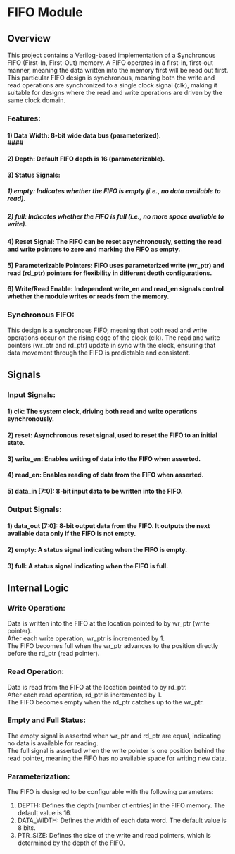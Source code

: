 # FIFO Module
## Overview
This project contains a Verilog-based implementation of a Synchronous FIFO (First-In, First-Out) memory. A FIFO operates in a first-in, first-out manner, meaning the data written into the memory first will be read out first. This particular FIFO design is synchronous, meaning both the write and read operations are synchronized to a single clock signal (clk), making it suitable for designs where the read and write operations are driven by the same clock domain.<br>

### Features:
#### 1) Data Width: 8-bit wide data bus (parameterized).<br>#### 
#### 2) Depth: Default FIFO depth is 16 (parameterizable).<br>
#### 3) Status Signals: <br>
  ##### 1) empty: Indicates whether the FIFO is empty (i.e., no data available to read). <br>
  ##### 2) full: Indicates whether the FIFO is full (i.e., no more space available to write). <br>
#### 4) Reset Signal: The FIFO can be reset asynchronously, setting the read and write pointers to zero and marking the FIFO as empty.<br>
#### 5) Parameterizable Pointers: FIFO uses parameterized write (wr_ptr) and read (rd_ptr) pointers for flexibility in different depth configurations.<br>
#### 6) Write/Read Enable: Independent write_en and read_en signals control whether the module writes or reads from the memory.<br>

### Synchronous FIFO:
This design is a synchronous FIFO, meaning that both read and write operations occur on the rising edge of the clock (clk). The read and write pointers (wr_ptr and rd_ptr) update in sync with the clock, ensuring that data movement through the FIFO is predictable and consistent.

## Signals

### Input Signals: <br>
#### 1) clk: The system clock, driving both read and write operations synchronously.<br>
#### 2) reset: Asynchronous reset signal, used to reset the FIFO to an initial state.<br>
#### 3) write_en: Enables writing of data into the FIFO when asserted.<br>
#### 4) read_en: Enables reading of data from the FIFO when asserted.<br>
#### 5) data_in [7:0]: 8-bit input data to be written into the FIFO.<br>

### Output Signals:
#### 1) data_out [7:0]: 8-bit output data from the FIFO. It outputs the next available data only if the FIFO is not empty.<br>
#### 2) empty: A status signal indicating when the FIFO is empty.<br>
#### 3) full: A status signal indicating when the FIFO is full.<br>


## Internal Logic

### Write Operation:
Data is written into the FIFO at the location pointed to by wr_ptr (write pointer).<br>
After each write operation, wr_ptr is incremented by 1.<br>
The FIFO becomes full when the wr_ptr advances to the position directly before the rd_ptr (read pointer).<br>

### Read Operation:
Data is read from the FIFO at the location pointed to by rd_ptr.<br>
After each read operation, rd_ptr is incremented by 1.<br>
The FIFO becomes empty when the rd_ptr catches up to the wr_ptr.<br>

### Empty and Full Status:
The empty signal is asserted when wr_ptr and rd_ptr are equal, indicating no data is available for reading.<br>
The full signal is asserted when the write pointer is one position behind the read pointer, meaning the FIFO has no available space for writing new data.<br>

### Parameterization:
The FIFO is designed to be configurable with the following parameters:<br>
1) DEPTH: Defines the depth (number of entries) in the FIFO memory. The default value is 16.<br>
2) DATA_WIDTH: Defines the width of each data word. The default value is 8 bits.<br>
3) PTR_SIZE: Defines the size of the write and read pointers, which is determined by the depth of the FIFO.<br>
